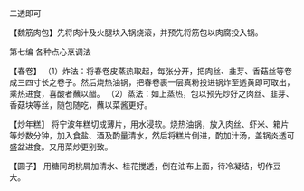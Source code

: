二透即可

【魏筋肉包】先将肉汁及火腿块入锅烧滚，并预先将筋包以肉腐投入锅。

第七编 各种点心烹调法

【春卷】
（1）炸法：将春卷皮蒸热取起，每张分开，把肉丝、韭芽、香菇丝等卷成三四寸长之卷子。然后烧热油锅，把春卷裹一层真粉投进锅炸至透黄即可取出，乘热进食，喜酸者蘸以醋。
（2）蒸法：如上蒸热，包以预先炒好之肉丝、韭芽、香菇块等丝，随包随吃，蘸以菜酱更好。

【炒年糕】
将宁波年糕切成薄片，用水浸软。烧热油锅，放入肉丝、虾米、箱片等炒数分钟，加入食盐、酒及酌量清水，然后将糕片倒进，酌加汁汤，盖锅炎透可盛盆进食。又用菜炒更别致。

【圆子】
用糖同胡桃屑加清水、桂花搅透，倒在油布上面，待冷凝结，切作豆大。
